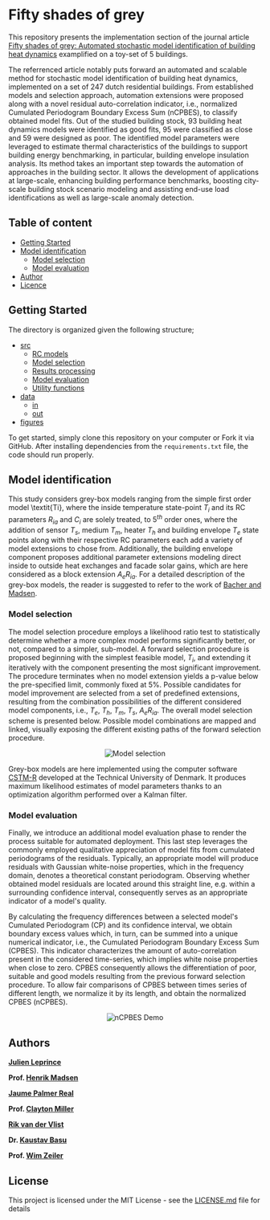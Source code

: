 # Fifty shades of grey

This repository presents the implementation section of the journal article [Fifty shades of grey: Automated stochastic model identification of building heat dynamics](https://doi.org/10.1016/j.enbuild.2021.111195) examplified on a toy-set of 5 buildings.

The referrenced article notably puts forward an automated and scalable method for stochastic model identification of building heat dynamics, implemented on a set of 247 dutch residential buildings. From established models and selection approach, automation extensions were proposed along with a novel residual auto-correlation indicator, i.e., normalized Cumulated Periodogram Boundary Excess Sum (nCPBES), to classify obtained model fits. Out of the studied building stock, 93 building heat dynamics models were identified as good fits, 95 were classified as close and 59 were designed as poor. The identified model parameters were leveraged to estimate thermal characteristics of the buildings to support building energy benchmarking, in particular, building envelope insulation analysis. 
Its method takes an important step towards the automation of approaches in the building sector. It allows the development of applications at large-scale, enhancing building performance benchmarks, boosting city-scale building stock scenario modeling and assisting end-use load identifications as well as large-scale anomaly detection.


## Table of content 

-   [Getting Started](#getting-started)
-   [Model identification](#model-identification)
    -   [Model selection](#model-selection)
    -   [Model evaluation](#model-evaluation)
-   [Author](#authors)
-   [Licence](#license)


## Getting Started

The directory is organized given the following structure;
-   [src](https://github.com/JulienLeprince/fiftyshadesofgrey/tree/main/src)
    -   [RC models](https://github.com/JulienLeprince/fiftyshadesofgrey/blob/main/src/allmodels.R)
    -   [Model selection](https://github.com/JulienLeprince/fiftyshadesofgrey/blob/main/src/main1_modelselection.R)
    -   [Results processing](https://github.com/JulienLeprince/fiftyshadesofgrey/blob/main/src/main2_resultsprocessing.R)
    -   [Model evaluation](https://github.com/JulienLeprince/fiftyshadesofgrey/blob/main/src/main3_modelevaluation.R)
    -   [Utility functions](https://github.com/JulienLeprince/fiftyshadesofgrey/blob/main/src/utils.R)
-   [data](https://github.com/JulienLeprince/fiftyshadesofgrey/tree/main/src/data)
    -   [in](https://github.com/JulienLeprince/fiftyshadesofgrey/tree/main/src/data/in)
    -   [out](https://github.com/JulienLeprince/fiftyshadesofgrey/tree/main/src/data/out)
-   [figures](https://github.com/JulienLeprince/fiftyshadesofgrey/tree/main/fig)


To get started, simply clone this repository on your computer or Fork it via GitHub. After installing dependencies from  the `requirements.txt` file, the code should run properly.


## Model identification

This study considers grey-box models ranging from the simple first order model \textit{Ti}, where the inside temperature state-point $T_i$ and its RC parameters $R_{ia}$ and $C_i$ are solely treated, to 5$^{th}$ order ones, where the addition of sensor $T_s$, medium $T_m$, heater $T_h$ and building envelope $T_e$ state points along with their respective RC parameters each add a variety of model extensions to chose from. Additionally, the building envelope component proposes additional parameter extensions modeling direct inside to outside heat exchanges and facade solar gains, which are here considered as a block extension $A_eR_{ia}$.
For a detailed description of the grey-box models, the reader is suggested to refer to the work of [Bacher and Madsen](https://www.sciencedirect.com/science/article/pii/S0378778811000491).

### Model selection

The model selection procedure employs a likelihood ratio test to statistically determine whether a more complex model performs significantly better, or not, compared to a simpler, sub-model.
A forward selection procedure is proposed beginning with the simplest feasible model, $T_i$, and extending it iteratively with the component presenting the most significant improvement. The procedure terminates when no model extension yields a p-value below the pre-specified limit, commonly fixed at 5\%.
Possible candidates for model improvement are selected from a set of predefined extensions, resulting from the combination possibilities of the different considered model components, i.e., $T_e$, $T_h$, $T_m$, $T_s$, $A_eR_{ia}$. 
The overall model selection scheme is presented below. Possible model combinations are mapped and linked, visually exposing the different existing paths of the forward selection procedure.

<p align="center">
  <img src="https://github.com/JulienLeprince/fiftyshadesofgrey/tree/main/fig/modelselection.png" alt="Model selection"/>
</p>

Grey-box models are here implemented using the computer software [CSTM-R](http://ctsm.info/) developed at the Technical University of Denmark. It produces maximum likelihood estimates of model parameters thanks to an optimization algorithm performed over a Kalman filter.


### Model evaluation

Finally, we introduce an additional model evaluation phase to render the process suitable for automated deployment. This last step leverages the commonly employed qualitative appreciation of model fits from cumulated periodograms of the residuals.
Typically, an appropriate model will produce residuals with Gaussian white-noise properties, which in the frequency domain, denotes a theoretical constant periodogram. Observing whether obtained model residuals are located around this straight line, e.g. within a surrounding confidence interval, consequently serves as an appropriate indicator of a model's quality.

By calculating the frequency differences between a selected model's Cumulated Periodogram (CP) and its confidence interval, we obtain boundary excess values which, in turn, can be summed into a unique numerical indicator, i.e., the Cumulated Periodogram Boundary Excess Sum (CPBES). This indicator characterizes the amount of auto-correlation present in the considered time-series, which implies white noise properties when close to zero. CPBES consequently allows the differentiation of poor, suitable and good models resulting from the previous forward selection procedure. To allow fair comparisons of CPBES between times series of different length, we normalize it by its length, and obtain the normalized CPBES (nCPBES).

<p align="center">
  <img src="https://github.com/JulienLeprince/fiftyshadesofgrey/tree/main/fig/nCPBES_demo_final.png" alt="nCPBES Demo"/>
</p>


## Authors

**[Julien Leprince](https://github.com/JulienLeprince)**

**Prof. [Henrik Madsen](https://henrikmadsen.org/)**

**[Jaume Palmer Real](https://orbit.dtu.dk/en/persons/jaume-palmer-real)**

**Prof. [Clayton Miller](https://github.com/cmiller8)**

**[Rik van der Vlist](https://www.linkedin.com/in/rik-van-der-vlist-124b62138/)**

**Dr. [Kaustav Basu](https://www.linkedin.com/in/kaustav-basu-phd-5973311b/)**

**Prof. [Wim Zeiler](https://www.tue.nl/en/research/researchers/wim-zeiler/)**


## License

This project is licensed under the MIT License - see the [LICENSE.md](LICENSE.md) file for details